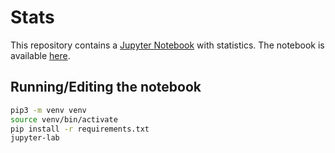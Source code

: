 # Stats
This repository contains a [Jupyter Notebook](https://jupyter.org/) with statistics.
The notebook is available [here](Notebook.ipynb).

## Running/Editing the notebook
```bash
pip3 -m venv venv
source venv/bin/activate
pip install -r requirements.txt
jupyter-lab
```
